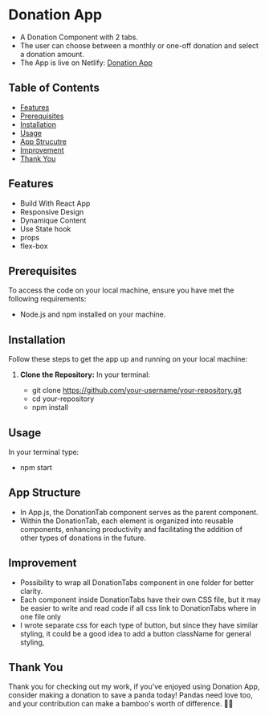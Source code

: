 # Donation App

- A Donation Component with 2 tabs.
- The user can choose between a monthly or one-off donation and select a donation amount.
- The App is live on Netlify: [Donation App](https://wondrous-heliotrope-621eb8.netlify.app/)

## Table of Contents

- [Features](#features)
- [Prerequisites](#prerequisites)
- [Installation](#installation)
- [Usage](#usage)
- [App Strucutre](#app-structure)
- [Improvement](#improvement)
- [Thank You](#thank-you)

## Features

- Build With React App
- Responsive Design
- Dynamique Content
- Use State hook
- props
- flex-box

## Prerequisites

To access the code on your local machine, ensure you have met the following requirements:
- Node.js and npm installed on your machine.

## Installation

Follow these steps to get the app up and running on your local machine:

1. **Clone the Repository:**
In your terminal:

   - git clone https://github.com/your-username/your-repository.git
   - cd your-repository  
   - npm install 

## Usage
In your terminal type:  
   - npm start

## App Structure
- In App.js, the DonationTab component serves as the parent component.
- Within the DonationTab, each element is organized into reusable components, enhancing productivity and facilitating the addition of other types of donations in the future.

## Improvement
- Possibility to wrap all DonationTabs component in one folder for better clarity.
- Each component inside DonationTabs have their own CSS file, but it may be easier to write and read code if all css link to DonationTabs where in one file only
- I wrote separate css for each type of button, but since they have similar styling, it could be a good idea to add a button className for general styling, 

## Thank You

Thank you for checking out my work, if you've enjoyed using Donation App, consider making a donation to save a panda today! Pandas need love too, and your contribution can make a bamboo's worth of difference. 🐼💚
